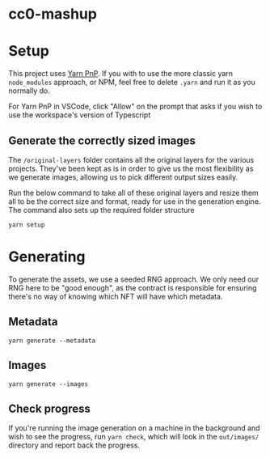 # cc0-mashup

# Setup

This project uses [Yarn PnP](https://yarnpkg.com/features/pnp). If you with to use the more classic yarn `node_modules` approach, or NPM, feel free to delete `.yarn` and run it as you normally do.

For Yarn PnP in VSCode, click "Allow" on the prompt that asks if you wish to use the workspace's version of Typescript

## Generate the correctly sized images

The `/original-layers` folder contains all the original layers for the various projects. They've been kept as is in order to give us the most flexibility as we generate images, allowing us to pick different output sizes easily.

Run the below command to take all of these original layers and resize them all to be the correct size and format, ready for use in the generation engine. The command also sets up the required folder structure

```
yarn setup
```

# Generating

To generate the assets, we use a seeded RNG approach. We only need our RNG here to be "good enough", as the contract is responsible for ensuring there's no way of knowing which NFT will have which metadata.

## Metadata

```
yarn generate --metadata

```

## Images

```
yarn generate --images

```

## Check progress

If you're running the image generation on a machine in the background and wish to see the progress, run `yarn check`, which will look in the `out/images/` directory and report back the progress.

